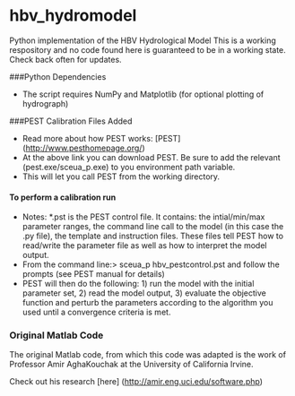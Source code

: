 # hbv_hydromodel
Python implementation of the HBV Hydrological Model
This is a working respository and no code found here is guaranteed to be in a working state.
Check back often for updates.

###Python Dependencies
* The script requires NumPy and Matplotlib (for optional plotting of hydrograph)

###PEST Calibration Files Added
* Read more about how PEST works: [PEST] (http://www.pesthomepage.org/)
* At the above link you can download PEST. Be sure to add the relevant (pest.exe/sceua_p.exe) to you environment path variable.
* This will let you call PEST from the working directory.


#### To perform a calibration run
* Notes: *.pst is the PEST control file. It contains: the intial/min/max parameter ranges, the command line call to the model (in this case the .py file), the template and instruction files. These files tell PEST how to read/write the parameter file as well as how to interpret the model output.
* From the command line:> sceua_p hbv_pestcontrol.pst and follow the prompts (see PEST manual for details)
* PEST will then do the following: 1) run the model with the initial parameter set, 2) read the model output, 3) evaluate the objective function and perturb the parameters according to the algorithm you used until a convergence criteria is met.

### Original Matlab Code
The original Matlab code, from which this code was adapted is the work of Professor Amir AghaKouchak at the University of California Irvine.

Check out his research [here] (http://amir.eng.uci.edu/software.php)
